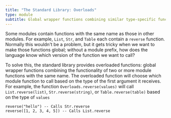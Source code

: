 ```yaml
---
title: "The Standard Library: Overloads"
type: module
subtitle: Global wrapper functions combining similar type-specific functions
---
```


Some modules contain functions with the same name as those in other modules. For
example, `List`, `Str`, and `Table` each contain a `reverse` function. Normally
this wouldn't be a problem, but it gets tricky when we want to make those
functions global; without a module prefix, how does the language know which
version of the function we want to call?

To solve this, the standard library provides overloaded functions: global
wrapper functions combining the functionality of two or more module functions
with the same name. The overloaded function will choose which module function to
call based on the type of the first argument it receives. For example, the
function `Overloads.reverse(values)` will call `List.reverse(list)`,
`Str.reverse(string)`, or `Table.reverse(table)` based on the type of `values`

```ptls
reverse("hello") -- Calls Str.reverse
reverse([1, 2, 3, 4, 5]) -- Calls List.reverse
```
